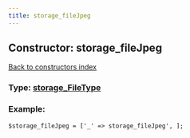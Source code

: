 ```yaml
---
title: storage_fileJpeg
---
```

## Constructor: storage\_fileJpeg  
[Back to constructors index](index.md)






### Type: [storage\_FileType](../types/storage_FileType.md)


### Example:

```
$storage_fileJpeg = ['_' => storage_fileJpeg', ];
```